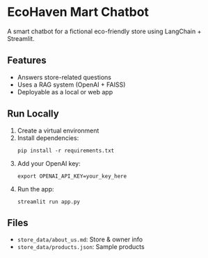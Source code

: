 # EcoHaven Mart Chatbot

A smart chatbot for a fictional eco-friendly store using LangChain + Streamlit.

## Features
- Answers store-related questions
- Uses a RAG system (OpenAI + FAISS)
- Deployable as a local or web app

## Run Locally
1. Create a virtual environment
2. Install dependencies:
   ```
   pip install -r requirements.txt
   ```
3. Add your OpenAI key:
   ```
   export OPENAI_API_KEY=your_key_here
   ```
4. Run the app:
   ```
   streamlit run app.py
   ```

## Files
- `store_data/about_us.md`: Store & owner info
- `store_data/products.json`: Sample products